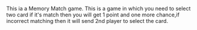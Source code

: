 This ia a Memory Match game.
This is a game in which you need to select two card if it's match then you will get 1 point and one more chance,if incorrect matching then it will send 2nd player to select the card.  
